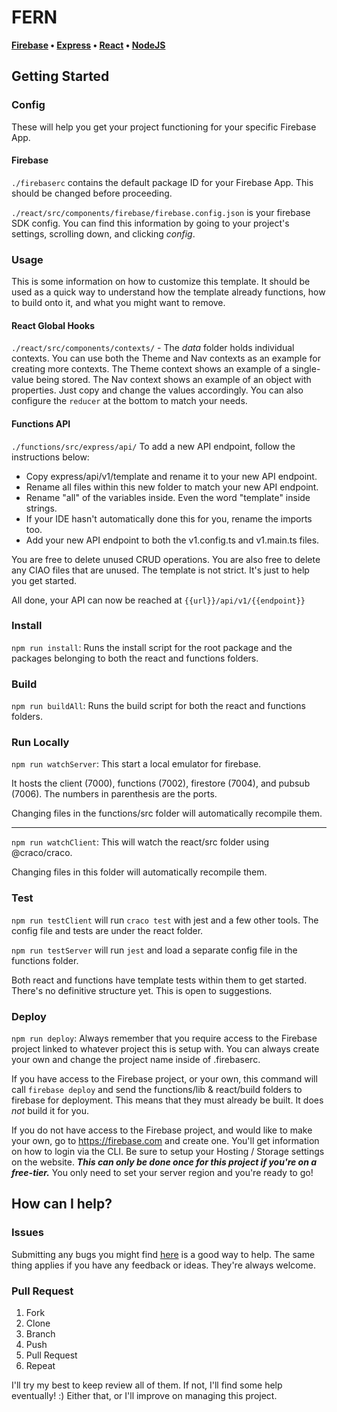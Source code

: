 # FERN
**[Firebase](https://firebase.google.com/) • [Express](https://expressjs.com/) • [React](https://reactjs.org/) • [NodeJS](https://nodejs.org/)**

## Getting Started

### Config
These will help you get your project functioning for your specific Firebase App.

#### Firebase
`./firebaserc` contains the default package ID for your Firebase App. This should be changed before proceeding.

`./react/src/components/firebase/firebase.config.json` is your firebase SDK config. You can find this information by going to your project's settings, scrolling down, and clicking *config*.

### Usage
This is some information on how to customize this template. It should be used as a quick way to understand how the template already functions, how to build onto it, and what you might want to remove.

#### React Global Hooks
`./react/src/components/contexts/` - The *data* folder holds individual contexts. You can use both the Theme and Nav contexts as an example for creating more contexts. The Theme context shows an example of a single-value being stored. The Nav context shows an example of an object with properties. Just copy and change the values accordingly. You can also configure the `reducer` at the bottom to match your needs.

#### Functions API
`./functions/src/express/api/` To add a new API endpoint, follow the instructions below:
- Copy express/api/v1/template and rename it to your new API endpoint.
- Rename all files within this new folder to match your new API endpoint.
- Rename "all" of the variables inside. Even the word "template" inside strings.
- If your IDE hasn't automatically done this for you, rename the imports too.
- Add your new API endpoint to both the v1.config.ts and v1.main.ts files.

You are free to delete unused CRUD operations. You are also free to delete any CIAO files that are unused. The template is not strict. It's just to help you get started.

All done, your API can now be reached at `{{url}}/api/v1/{{endpoint}}`


### Install
`npm run install`: Runs the install script for the root package and the packages belonging to both the react and functions folders.

### Build
`npm run buildAll`: Runs the build script for both the react and functions folders.

### Run Locally
`npm run watchServer`: This start a local emulator for firebase.

It hosts the client (7000), functions (7002), firestore (7004), and pubsub (7006). The numbers in parenthesis are the ports.

Changing files in the functions/src folder will automatically recompile them.

---

`npm run watchClient`: This will watch the react/src folder using @craco/craco.

Changing files in this folder will automatically recompile them.

### Test

`npm run testClient` will run `craco test` with jest and a few other tools. The config file and tests are under the react folder.

`npm run testServer` will run `jest` and load a separate config file in the functions folder.

Both react and functions have template tests within them to get started. There's no definitive structure yet. This is open to suggestions.

### Deploy

`npm run deploy`: Always remember that you require access to the Firebase project linked to whatever project this is setup with. You can always create your own and change the project name inside of .firebaserc.

If you have access to the Firebase project, or your own, this command will call `firebase deploy` and send the functions/lib & react/build folders to firebase for deployment. This means that they must already be built. It does *not* build it for you.

If you do not have access to the Firebase project, and would like to make your own, go to https://firebase.com and create one. You'll get information on how to login via the CLI. Be sure to setup your Hosting / Storage settings on the website. ***This can only be done once for this project if you're on a free-tier.*** You only need to set your server region and you're ready to go!

## How can I help?

### Issues
Submitting any bugs you might find [here](https://github.com/Quaint-Studios/FERN/issues) is a good way to help. The same thing applies if you have any feedback or ideas. They're always welcome.

### Pull Request
1. Fork
2. Clone
3. Branch
4. Push
5. Pull Request
6. Repeat

I'll try my best to keep review all of them. If not, I'll find some help eventually! :) Either that, or I'll improve on managing this project.
